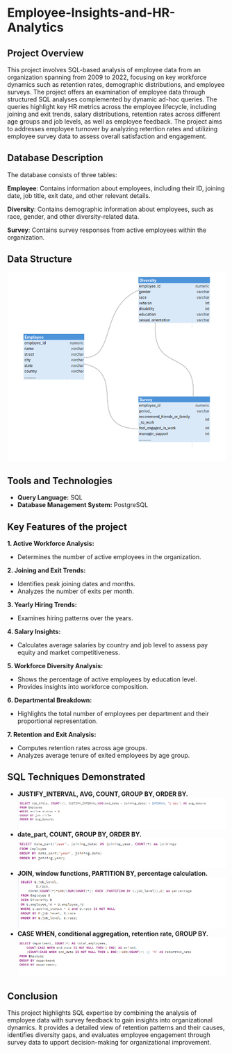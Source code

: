 # Employee-Insights-and-HR-Analytics

## Project Overview
This project involves SQL-based analysis of employee data from an organization spanning from 2009 to 2022, focusing on key workforce dynamics such as retention rates, demographic distributions, and employee surveys. 
The project offers an examination of employee data through structured SQL analyses complemented by dynamic ad-hoc queries. The queries highlight key HR metrics across the employee lifecycle, including joining and exit trends, salary distributions, retention rates across different age groups and job levels, as well as employee feedback. The project aims to addresses employee turnover by analyzing retention rates and utilizing employee survey data to assess overall satisfaction and engagement.


## Database Description
The database consists of three tables:

__Employee__: Contains information about employees, including their ID, joining date, job title, exit date, and other relevant details.

__Diversity__: Contains demographic information about employees, such as race, gender, and other diversity-related data.

__Survey__: Contains survey responses from active employees within the organization.

## Data Structure
![Description of the image](ERD.png)

## Tools and Technologies  
- __Query Language:__ SQL
- __Database Management System:__ PostgreSQL


## Key Features of the project

__1. Active Workforce Analysis:__
- Determines the number of active employees in the organization.

__2. Joining and Exit Trends:__
- Identifies peak joining dates and months.
- Analyzes the number of exits per month.

__3. Yearly Hiring Trends:__
- Examines hiring patterns over the years.

__4. Salary Insights:__
- Calculates average salaries by country and job level to assess pay equity and market competitiveness.

__5. Workforce Diversity Analysis:__
- Shows the percentage of active employees by education level.
- Provides insights into workforce composition.

__6. Departmental Breakdown:__
- Highlights the total number of employees per department and their proportional representation.

__7. Retention and Exit Analysis:__
- Computes retention rates across age groups.
- Analyzes average tenure of exited employees by age group.

## SQL Techniques Demonstrated
- __JUSTIFY_INTERVAL, AVG, COUNT, GROUP BY, ORDER BY.__
  ![Description of the image](query1.png)
- __date_part, COUNT, GROUP BY, ORDER BY.__
  ![Description of the image](query2.png)
- __JOIN, window functions, PARTITION BY, percentage calculation.__
  ![Description of the image](query3.png)
- __CASE WHEN, conditional aggregation, retention rate, GROUP BY.__
  ![Description of the image](query4.png)


## Conclusion
This project highlights SQL expertise by combining the analysis of employee data with survey feedback to gain insights into organizational dynamics. It provides a detailed view of retention patterns and their causes, identifies diversity gaps, and evaluates employee engagement through survey data to upport decision-making for organizational improvement.
